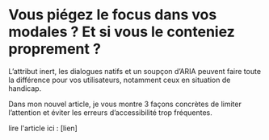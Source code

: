 # Vous piégez le focus dans vos modales ? Et si vous le conteniez proprement ?

L’attribut inert, les dialogues natifs et un soupçon d’ARIA peuvent faire toute la différence pour vos utilisateurs, notamment ceux en situation de handicap.

Dans mon nouvel article, je vous montre 3 façons concrètes de limiter l’attention et éviter les erreurs d’accessibilité trop fréquentes.

lire l'article ici : [lien]
